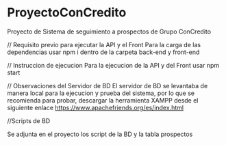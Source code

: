 # ProyectoConCredito
Proyecto de Sistema de seguimiento a prospectos de Grupo ConCredito

// Requisito previo para ejecutar la API y el Front
Para la carga de las dependencias usar npm i dentro de la carpeta back-end y front-end

// Instruccion de ejecucion
Para la ejecucion de la API y del Front usar npm start

// Observaciones del Servidor de BD
El servidor de BD se levantaba de manera local para la ejecucion y prueba del sistema, por lo que se recomienda para probar, descargar la herramienta XAMPP desde el siguiente enlace
https://www.apachefriends.org/es/index.html

//Scripts de BD

Se adjunta en el proyecto los script de la BD y la tabla prospectos
